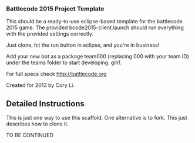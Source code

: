### Battlecode 2015 Project Template

This should be a ready-to-use eclipse-based template for the battlecode 2015 game.
The provided bcode2015-client.launch should run everything with the provided settings correctly.

Just clone, hit the run button in eclipse, and you're in business!

Add your new bot as a package team000 (replacing 000 with your team ID) under the teams folder to start developing. glhf.

For full specs check http://battlecode.org

Created for 2013 by Cory Li.

Detailed Instructions
-----------------------

This is just one way to use this scaffold. One alternative is to fork. This just describes how to clone it.

TO BE CONTINUED
